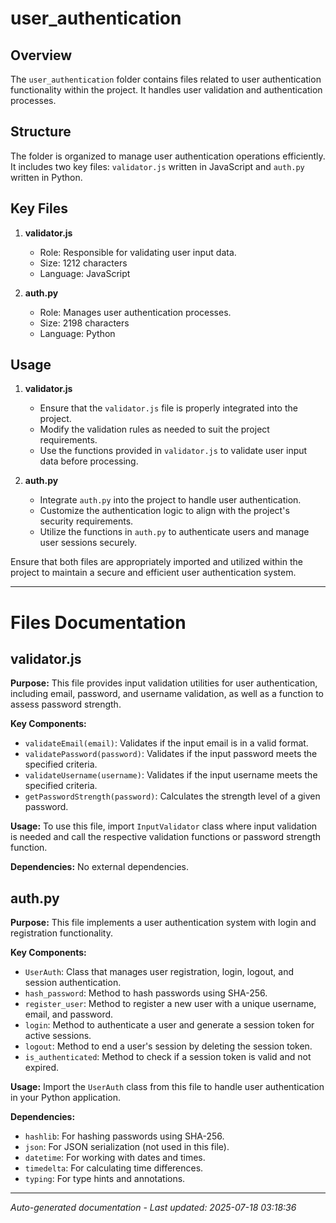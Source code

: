 # user_authentication

## Overview
The `user_authentication` folder contains files related to user authentication functionality within the project. It handles user validation and authentication processes.

## Structure
The folder is organized to manage user authentication operations efficiently. It includes two key files: `validator.js` written in JavaScript and `auth.py` written in Python.

## Key Files
1. **validator.js**
   - Role: Responsible for validating user input data.
   - Size: 1212 characters
   - Language: JavaScript

2. **auth.py**
   - Role: Manages user authentication processes.
   - Size: 2198 characters
   - Language: Python

## Usage
1. **validator.js**
   - Ensure that the `validator.js` file is properly integrated into the project.
   - Modify the validation rules as needed to suit the project requirements.
   - Use the functions provided in `validator.js` to validate user input data before processing.

2. **auth.py**
   - Integrate `auth.py` into the project to handle user authentication.
   - Customize the authentication logic to align with the project's security requirements.
   - Utilize the functions in `auth.py` to authenticate users and manage user sessions securely.

Ensure that both files are appropriately imported and utilized within the project to maintain a secure and efficient user authentication system.

---

# Files Documentation

## validator.js

**Purpose:** This file provides input validation utilities for user authentication, including email, password, and username validation, as well as a function to assess password strength.

**Key Components:**
- `validateEmail(email)`: Validates if the input email is in a valid format.
- `validatePassword(password)`: Validates if the input password meets the specified criteria.
- `validateUsername(username)`: Validates if the input username meets the specified criteria.
- `getPasswordStrength(password)`: Calculates the strength level of a given password.

**Usage:** To use this file, import `InputValidator` class where input validation is needed and call the respective validation functions or password strength function.

**Dependencies:** No external dependencies.

## auth.py

**Purpose:** This file implements a user authentication system with login and registration functionality.

**Key Components:**
- `UserAuth`: Class that manages user registration, login, logout, and session authentication.
- `hash_password`: Method to hash passwords using SHA-256.
- `register_user`: Method to register a new user with a unique username, email, and password.
- `login`: Method to authenticate a user and generate a session token for active sessions.
- `logout`: Method to end a user's session by deleting the session token.
- `is_authenticated`: Method to check if a session token is valid and not expired.

**Usage:** Import the `UserAuth` class from this file to handle user authentication in your Python application.

**Dependencies:**
- `hashlib`: For hashing passwords using SHA-256.
- `json`: For JSON serialization (not used in this file).
- `datetime`: For working with dates and times.
- `timedelta`: For calculating time differences.
- `typing`: For type hints and annotations.

---
*Auto-generated documentation - Last updated: 2025-07-18 03:18:36*
